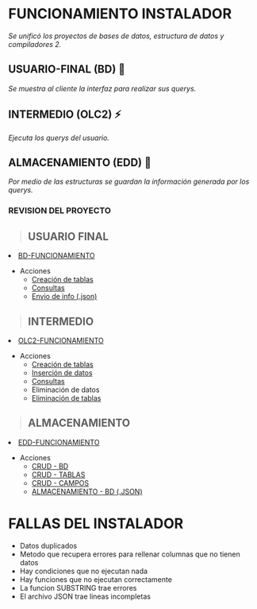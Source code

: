 # FUNCIONAMIENTO INSTALADOR

_Se unificó los proyectos de bases de datos, estructura de datos y compiladores 2._

## USUARIO-FINAL (BD) 💁

_Se muestra al cliente la interfaz para realizar sus querys._

## INTERMEDIO (OLC2) ⚡

_Ejecuta los querys del usuario._

## ALMACENAMIENTO (EDD) 💾

_Por medio de las estructuras se guardan la información generada por los querys._

### REVISION DEL PROYECTO

> ## USUARIO FINAL

<li><a href="https://github.com/JohanChan/ProyectoClaseBases1/blob/main/Especificaciones.md#cliente" target="_blank">BD-FUNCIONAMIENTO</a></li>
<ul>
  <li>Acciones
    <ul>
        <li><a href="https://github.com/JohanChan/ProyectoClaseBases1/blob/main/Imagenes/c4.png" target="_blank">Creación de tablas</a></li>
      <li><a href="https://github.com/JohanChan/ProyectoClaseBases1/blob/main/Imagenes/c3.png" target="_blank">Consultas</a></li>
        <li><a href="https://github.com/JohanChan/ProyectoClaseBases1/blob/main/Imagenes/c8.png" target="_blank">Envio de info (.json)</a></li>
    </ul>
  </li>
</ul>

> ## INTERMEDIO 

<li><a href="https://github.com/JohanChan/ProyectoClaseBases1/blob/main/Especificaciones.md#parser-observaciones" target="_blank">OLC2-FUNCIONAMIENTO</a></li>
<ul>
  <li>Acciones
    <ul>
      <li><a href="https://github.com/JohanChan/ProyectoClaseBases1/blob/main/Imagenes/p3.png" target="_blank">Creación de tablas</a></li>
      <li><a href="https://github.com/JohanChan/ProyectoClaseBases1/blob/main/Imagenes/p5.png" target="_blank">Inserción de datos</a></li>
      <li><a href="https://github.com/JohanChan/ProyectoClaseBases1/blob/main/Imagenes/pe3.png" target="_blank">Consultas</a></li>
      <li>Eliminación de datos</li>
      <li><a href="https://github.com/JohanChan/ProyectoClaseBases1/blob/main/Imagenes/p14.png" target="_blank">Eliminación de tablas</a></li>
    </ul>
  </li>
</ul>

> ## ALMACENAMIENTO

<li><a href="https://github.com/JohanChan/ProyectoClaseBases1/blob/main/Especificaciones.md#storage-observaciones" target="_blank">EDD-FUNCIONAMIENTO</a></li>
<ul>
  <li>Acciones
    <ul>
      <li><a href="https://github.com/JohanChan/ProyectoClaseBases1/blob/main/Imagenes/s1.png" target="_blank">CRUD - BD</a></li>
      <li><a href="https://github.com/JohanChan/ProyectoClaseBases1/blob/main/Imagenes/s2.png" target="_blank">CRUD - TABLAS</a></li>
      <li><a href="https://github.com/JohanChan/ProyectoClaseBases1/blob/main/Imagenes/s3.png" target="_blank">CRUD - CAMPOS</a></li>
      <li><a href="https://github.com/JohanChan/ProyectoClaseBases1/blob/main/Especificaciones.md#almacenamiento" target="_blank">ALMACENAMIENTO - BD (.JSON)</a></li>
    </ul>
  </li>
</ul>

# FALLAS DEL INSTALADOR
<ul>
  <li>Datos duplicados</li>
  <li>Metodo que recupera errores para rellenar columnas que no tienen datos</li>
  <li>Hay condiciones que no ejecutan nada</li>
  <li>Hay funciones que no ejecutan correctamente</li>
  <li>La funcion SUBSTRING trae errores</li>
  <li>El archivo JSON trae lineas incompletas</li>
</ul>
